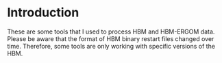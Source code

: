 # Introduction

These are some tools that I used to process HBM and HBM-ERGOM data. Please be aware that the format of HBM binary restart files changed over time. Therefore, some tools are only working with specific versions of the HBM.
